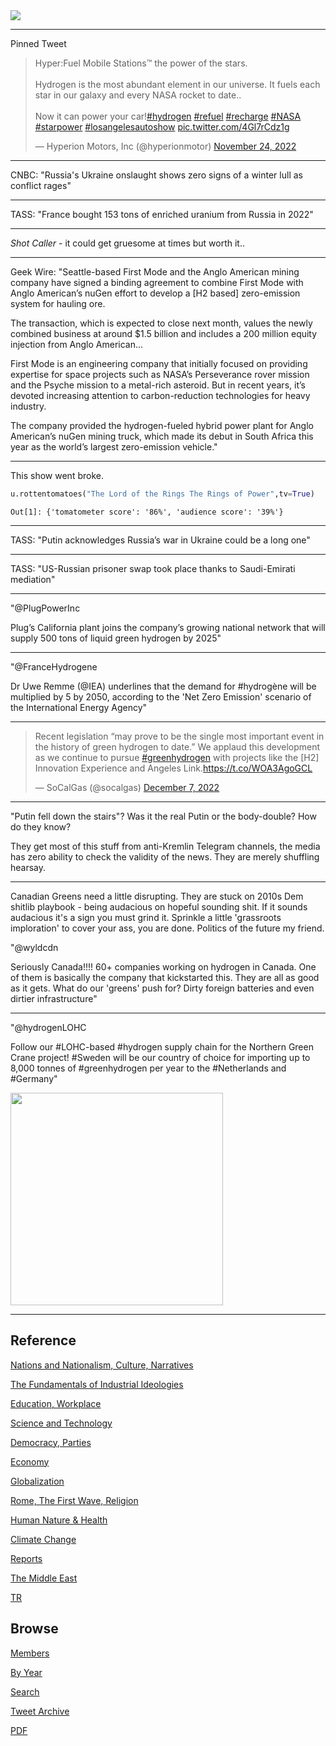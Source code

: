 <img src="https://drive.google.com/uc?export=view&id=1B2wf9R7AMH1d7Vw6e2mucLbIQ5NSjir7"/>

---

Pinned Tweet

<blockquote class="twitter-tweet"><p lang="en" dir="ltr">Hyper:Fuel Mobile Stations™ the power of the stars.<br><br>Hydrogen is the most abundant element in our universe. It fuels each star in our galaxy and every NASA rocket to date.. <br><br>Now it can power your car!<a href="https://twitter.com/hashtag/hydrogen?src=hash&amp;ref_src=twsrc%5Etfw">#hydrogen</a> <a href="https://twitter.com/hashtag/refuel?src=hash&amp;ref_src=twsrc%5Etfw">#refuel</a> <a href="https://twitter.com/hashtag/recharge?src=hash&amp;ref_src=twsrc%5Etfw">#recharge</a> <a href="https://twitter.com/hashtag/NASA?src=hash&amp;ref_src=twsrc%5Etfw">#NASA</a> <a href="https://twitter.com/hashtag/starpower?src=hash&amp;ref_src=twsrc%5Etfw">#starpower</a> <a href="https://twitter.com/hashtag/losangelesautoshow?src=hash&amp;ref_src=twsrc%5Etfw">#losangelesautoshow</a> <a href="https://t.co/4Gl7rCdz1g">pic.twitter.com/4Gl7rCdz1g</a></p>&mdash; Hyperion Motors, Inc (@hyperionmotor) <a href="https://twitter.com/hyperionmotor/status/1595587623783141376?ref_src=twsrc%5Etfw">November 24, 2022</a></blockquote> <script async src="https://platform.twitter.com/widgets.js" charset="utf-8"></script>

---

CNBC: "Russia's Ukraine onslaught shows zero signs of a winter lull as
conflict rages"

---

TASS: "France bought 153 tons of enriched uranium from Russia in 2022"

---

*Shot Caller* - it could get gruesome at times but worth it.. 

---

Geek Wire: "Seattle-based First Mode and the Anglo American mining
company have signed a binding agreement to combine First Mode with
Anglo American’s nuGen effort to develop a [H2 based] zero-emission
system for hauling ore.

The transaction, which is expected to close next month, values the
newly combined business at around $1.5 billion and includes a 200
million equity injection from Anglo American...

First Mode is an engineering company that initially focused on
providing expertise for space projects such as NASA’s Perseverance
rover mission and the Psyche mission to a metal-rich asteroid. But in
recent years, it’s devoted increasing attention to carbon-reduction
technologies for heavy industry.

The company provided the hydrogen-fueled hybrid power plant for Anglo
American’s nuGen mining truck, which made its debut in South Africa
this year as the world’s largest zero-emission vehicle."

---

This show went broke.

```python
u.rottentomatoes("The Lord of the Rings The Rings of Power",tv=True)
```

```text
Out[1]: {'tomatometer score': '86%', 'audience score': '39%'}
```

---

TASS: "Putin acknowledges Russia’s war in Ukraine could be a long one"

---

TASS: "US-Russian prisoner swap took place thanks to Saudi-Emirati mediation"

---

"@PlugPowerInc

Plug’s California plant joins the company’s growing national network
that will supply 500 tons of liquid green hydrogen by 2025"

---

"@FranceHydrogene

Dr Uwe Remme (@IEA) underlines that the demand for #hydrogène will be
multiplied by 5 by 2050, according to the 'Net Zero Emission' scenario
of the International Energy Agency"

---

<blockquote class="twitter-tweet"><p lang="en" dir="ltr">Recent legislation “may prove to be the single most important event in the history of green hydrogen to date.” We applaud this development as we continue to pursue <a href="https://twitter.com/hashtag/greenhydrogen?src=hash&amp;ref_src=twsrc%5Etfw">#greenhydrogen</a> with projects like the [H2] Innovation Experience and Angeles Link.<a href="https://t.co/WOA3AgoGCL">https://t.co/WOA3AgoGCL</a></p>&mdash; SoCalGas (@socalgas) <a href="https://twitter.com/socalgas/status/1600292907986010113?ref_src=twsrc%5Etfw">December 7, 2022</a></blockquote> <script async src="https://platform.twitter.com/widgets.js" charset="utf-8"></script>

---

"Putin fell down the stairs"? Was it the real Putin or the
body-double?  How do they know?

They get most of this stuff from anti-Kremlin Telegram channels, the
media has zero ability to check the validity of the news. They are
merely shuffling hearsay.

---

Canadian Greens need a little disrupting. They are stuck on 2010s Dem
shitlib playbook - being audacious on hopeful sounding shit. If it
sounds audacious it's a sign you must grind it. Sprinkle a little
'grassroots imploration' to cover your ass, you are done.  Politics of
the future my friend.

"@wyldcdn

Seriously Canada!!!! 60+ companies working on hydrogen in Canada.  One
of them is basically the company that kickstarted this. They are all
as good as it gets.  What do our 'greens' push for?  Dirty foreign
batteries and even dirtier infrastructure"

---

"@hydrogenLOHC

Follow our \#LOHC-based #hydrogen supply chain for the Northern Green
Crane project! #Sweden will be our country of choice for importing up
to 8,000 tonnes of \#greenhydrogen per year to the \#Netherlands and
\#Germany"

<img width="340" src="https://pbs.twimg.com/media/FjYlOStWQAA_mmR?format=jpg&name=small"/>

---

## Reference

[Nations and Nationalism, Culture, Narratives](2013/02/nations-and-nationalism.html)

[The Fundamentals of Industrial Ideologies](2011/04/fundamentals-of-industrial-ideologies.html)

[Education, Workplace](2017/09/education-workplace.html)

[Science and Technology](2018/09/science-technology.html)

[Democracy, Parties](2016/11/democracy.html)

[Economy](2018/05/economy.html)

[Globalization](2018/09/globalization.html)

[Rome, The First Wave, Religion](2017/12/rome.html)

[Human Nature & Health](2020/07/human-nature.html)

[Climate Change](2018/12/climate.html)

[Reports](2019/05/reports.html)

[The Middle East](2019/07/middleeast.html)

[TR](../tr)

## Browse

[Members](2022/08/members.html)

[By Year](years.html)

[Search](search.html)

[Tweet Archive](tweets/index.html)

[PDF](https://drive.google.com/uc?export=view&id=1FSi-1MnqXVq_PVTEXzzflwN8-7h92N_R)


